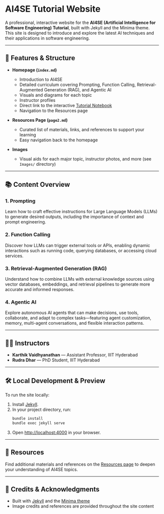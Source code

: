 # AI4SE Tutorial Website

A professional, interactive website for the **AI4SE (Artificial Intelligence for Software Engineering) Tutorial**, built with Jekyll and the Minima theme. This site is designed to introduce and explore the latest AI techniques and their applications in software engineering.

---

## 🚀 Features & Structure

- **Homepage (`index.md`)**
  - Introduction to AI4SE
  - Detailed curriculum covering Prompting, Function Calling, Retrieval-Augmented Generation (RAG), and Agentic AI
  - Visuals and diagrams for each topic
  - Instructor profiles
  - Direct link to the interactive [Tutorial Notebook](https://colab.research.google.com/drive/1hfHzBwHfIhiPXAewub8QJejJxy6nsKrA?usp=sharing)
  - Navigation to the Resources page

- **Resources Page (`page2.md`)**
  - Curated list of materials, links, and references to support your learning
  - Easy navigation back to the homepage

- **Images**
  - Visual aids for each major topic, instructor photos, and more (see `Images/` directory)

---

## 📚 Content Overview

### 1. Prompting
Learn how to craft effective instructions for Large Language Models (LLMs) to generate desired outputs, including the importance of context and prompt engineering.

### 2. Function Calling
Discover how LLMs can trigger external tools or APIs, enabling dynamic interactions such as running code, querying databases, or accessing cloud services.

### 3. Retrieval-Augmented Generation (RAG)
Understand how to combine LLMs with external knowledge sources using vector databases, embeddings, and retrieval pipelines to generate more accurate and informed responses.

### 4. Agentic AI
Explore autonomous AI agents that can make decisions, use tools, collaborate, and adapt to complex tasks—featuring agent customization, memory, multi-agent conversations, and flexible interaction patterns.

---

## 👨‍🏫 Instructors
- **Karthik Vaidhyanathan** — Assistant Professor, IIIT Hyderabad
- **Rudra Dhar** — PhD Student, IIIT Hyderabad

---

## 🛠️ Local Development & Preview
To run the site locally:

1. Install [Jekyll](https://jekyllrb.com/docs/installation/).
2. In your project directory, run:
   ```sh
   bundle install
   bundle exec jekyll serve
   ```
3. Open [http://localhost:4000](http://localhost:4000) in your browser.

---

## 📖 Resources
Find additional materials and references on the [Resources page](/page2.html) to deepen your understanding of AI4SE topics.

---

## 📝 Credits & Acknowledgments
- Built with [Jekyll](https://jekyllrb.com/) and the [Minima theme](https://github.com/jekyll/minima)
- Image credits and references are provided throughout the site content